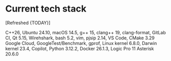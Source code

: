 # Current tech stack

[Refreshed {TODAY}]

C++26,
Ubuntu 24.10,
macOS 14.5,
g++ 15,
clang++ 19,
clang-format,
GitLab CI,
Qt 5.15,
Wirehshark,
bash 5.2,
vim,
pjsip 2.14,
VS Code,
CMake 3.29
Google Cloud,
GoogleTest/Benchmark,
gprof,
Linux kernel 6.8.0,
Darwin kernel 23.4,
Copilot,
Python 3.12.2,
Docker 26.1.3,
Logic Pro 11
Asterisk 20.6.0

